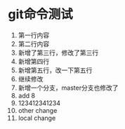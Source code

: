 # git命令测试
1. 第一行内容
2. 第二行内容
3. 新增了第三行，修改了第三行
4. 新增第四行
5. 新增第五行，改一下第五行
6. 继续修改
7. 新增一个分支，master分支也修改了
8. add 8
9. 123412341234
10. other change
11. local change